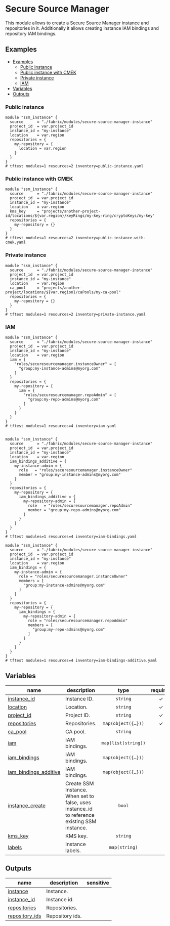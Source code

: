 # Secure Source Manager

This module allows to create a Secure Source Manager instance and repositories in it. Additionally it allows creating instance IAM bindings and repository IAM bindings.

## Examples

<!-- BEGIN TOC -->
- [Examples](#examples)
  - [Public instance](#public-instance)
  - [Public instance with CMEK](#public-instance-with-cmek)
  - [Private instance](#private-instance)
  - [IAM](#iam)
- [Variables](#variables)
- [Outputs](#outputs)
<!-- END TOC -->

### Public instance

```hcl
module "ssm_instance" {
  source      = "./fabric/modules/secure-source-manager-instance"
  project_id  = var.project_id
  instance_id = "my-instance"
  location    = var.region
  repositories = {
    my-repository = {
      location = var.region
    }
  }
}
# tftest modules=1 resources=2 inventory=public-instance.yaml
```

### Public instance with CMEK 

```hcl
module "ssm_instance" {
  source      = "./fabric/modules/secure-source-manager-instance"
  project_id  = var.project_id
  instance_id = "my-instance"
  location    = var.region
  kms_key     = "projects/another-project-id/locations/${var.region}/keyRings/my-key-ring/cryptoKeys/my-key"
  repositories = {
    my-repository = {}
  }
}
# tftest modules=1 resources=2 inventory=public-instance-with-cmek.yaml
```

### Private instance

```hcl
module "ssm_instance" {
  source      = "./fabric/modules/secure-source-manager-instance"
  project_id  = var.project_id
  instance_id = "my-instance"
  location    = var.region
  ca_pool     = "projects/another-project/locations/${var.region}/caPools/my-ca-pool"
  repositories = {
    my-repository = {}
  }
}
# tftest modules=1 resources=2 inventory=private-instance.yaml
```

### IAM

```hcl
module "ssm_instance" {
  source      = "./fabric/modules/secure-source-manager-instance"
  project_id  = var.project_id
  instance_id = "my-instance"
  location    = var.region
  iam = {
    "roles/securesourcemanager.instanceOwner" = [
      "group:my-instance-admins@myorg.com"
    ]
  }
  repositories = {
    my-repository = {
      iam = {
        "roles/securesourcemanager.repoAdmin" = [
          "group:my-repo-admins@myorg.com"
        ]
      }
    }
  }
}
# tftest modules=1 resources=4 inventory=iam.yaml
```

```hcl

module "ssm_instance" {
  source      = "./fabric/modules/secure-source-manager-instance"
  project_id  = var.project_id
  instance_id = "my-instance"
  location    = var.region
  iam_bindings_additive = {
    my-instance-admin = {
      role   = "roles/securesourcemanager.instanceOwner"
      member = "group:my-instance-admins@myorg.com"
    }
  }
  repositories = {
    my-repository = {
      iam_bindings_additive = {
        my-repository-admin = {
          role   = "roles/securesourcemanager.repoAdmin"
          member = "group:my-repo-admins@myorg.com"
        }
      }
    }
  }
}
# tftest modules=1 resources=4 inventory=iam-bindings.yaml
```

```hcl
module "ssm_instance" {
  source      = "./fabric/modules/secure-source-manager-instance"
  project_id  = var.project_id
  instance_id = "my-instance"
  location    = var.region
  iam_bindings = {
    my-instance-admin = {
      role = "roles/securesourcemanager.instanceOwner"
      members = [
        "group:my-instance-admins@myorg.com"
      ]
    }
  }
  repositories = {
    my-repository = {
      iam_bindings = {
        my-repository-admin = {
          role = "roles/securesourcemanager.repoAdmin"
          members = [
            "group:my-repo-admins@myorg.com"
          ]
        }
      }
    }
  }
}
# tftest modules=1 resources=4 inventory=iam-bindings-additive.yaml
```
<!-- BEGIN TFDOC -->
## Variables

| name | description | type | required | default |
|---|---|:---:|:---:|:---:|
| [instance_id](variables.tf#L29) | Instance ID. | <code>string</code> | ✓ |  |
| [location](variables.tf#L46) | Location. | <code>string</code> | ✓ |  |
| [project_id](variables.tf#L51) | Project ID. | <code>string</code> | ✓ |  |
| [repositories](variables.tf#L56) | Repositories. | <code title="map&#40;object&#40;&#123;&#10;  description &#61; optional&#40;string&#41;&#10;  iam         &#61; optional&#40;map&#40;list&#40;string&#41;&#41;, &#123;&#125;&#41;&#10;  iam_bindings &#61; optional&#40;map&#40;object&#40;&#123;&#10;    role    &#61; string&#10;    members &#61; list&#40;string&#41;&#10;  &#125;&#41;&#41;, &#123;&#125;&#41;&#10;  iam_bindings_additive &#61; optional&#40;map&#40;object&#40;&#123;&#10;    role   &#61; string&#10;    member &#61; string&#10;  &#125;&#41;&#41;, &#123;&#125;&#41;&#10;  initial_config &#61; optional&#40;object&#40;&#123;&#10;    default_branch &#61; optional&#40;string&#41;&#10;    gitignores     &#61; optional&#40;string&#41;&#10;    license        &#61; optional&#40;string&#41;&#10;    readme         &#61; optional&#40;string&#41;&#10;  &#125;&#41;&#41;&#10;  branch_rules &#61; optional&#40;map&#40;object&#40;&#123;&#10;    disabled                  &#61; optional&#40;bool, false&#41;&#10;    include_pattern           &#61; string&#10;    require_pull_request      &#61; optional&#40;bool&#41;&#10;    minimum_approvals_count   &#61; optional&#40;number&#41;&#10;    minimum_reviews_count     &#61; optional&#40;number&#41;&#10;    require_comments_resolved &#61; optional&#40;bool&#41;&#10;    allow_stale_reviews       &#61; optional&#40;bool&#41;&#10;    require_linear_history    &#61; optional&#40;bool&#41;&#10;  &#125;&#41;&#41;, &#123;&#125;&#41;&#10;&#125;&#41;&#41;">map&#40;object&#40;&#123;&#8230;&#125;&#41;&#41;</code> | ✓ |  |
| [ca_pool](variables.tf#L17) | CA pool. | <code>string</code> |  | <code>null</code> |
| [iam](variables-iam.tf#L17) | IAM bindings. | <code>map&#40;list&#40;string&#41;&#41;</code> |  | <code>&#123;&#125;</code> |
| [iam_bindings](variables-iam.tf#L23) | IAM bindings. | <code title="map&#40;object&#40;&#123;&#10;  role    &#61; string&#10;  members &#61; list&#40;string&#41;&#10;&#125;&#41;&#41;">map&#40;object&#40;&#123;&#8230;&#125;&#41;&#41;</code> |  | <code>&#123;&#125;</code> |
| [iam_bindings_additive](variables-iam.tf#L32) | IAM bindings. | <code title="map&#40;object&#40;&#123;&#10;  role   &#61; string&#10;  member &#61; string&#10;&#125;&#41;&#41;">map&#40;object&#40;&#123;&#8230;&#125;&#41;&#41;</code> |  | <code>&#123;&#125;</code> |
| [instance_create](variables.tf#L23) | Create SSM Instance. When set to false, uses instance_id to reference existing SSM instance. | <code>bool</code> |  | <code>true</code> |
| [kms_key](variables.tf#L34) | KMS key. | <code>string</code> |  | <code>null</code> |
| [labels](variables.tf#L40) | Instance labels. | <code>map&#40;string&#41;</code> |  | <code>null</code> |

## Outputs

| name | description | sensitive |
|---|---|:---:|
| [instance](outputs.tf#L17) | Instance. |  |
| [instance_id](outputs.tf#L22) | Instance id. |  |
| [repositories](outputs.tf#L27) | Repositories. |  |
| [repository_ids](outputs.tf#L32) | Repository ids. |  |
<!-- END TFDOC -->

